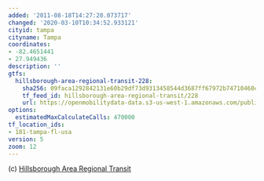```yaml
---
added: '2011-08-18T14:27:20.073717'
changed: '2020-03-10T10:34:52.933121'
cityid: tampa
cityname: Tampa
coordinates:
- -82.4651441
- 27.949436
description: ''
gtfs:
  hillsborough-area-regional-transit-228:
    sha256: 09faca1292842131e60b29df73d9313458544d3687ff67972b74710460cfd32a
    tf_feed_id: hillsborough-area-regional-transit/228
    url: https://openmobilitydata-data.s3-us-west-1.amazonaws.com/public/feeds/hillsborough-area-regional-transit/228/20200308/gtfs.zip
options:
  estimatedMaxCalculateCalls: 470000
tf_location_ids:
- 181-tampa-fl-usa
version: 5
zoom: 12
---
```


(c) [Hillsborough Area Regional Transit](http://www.gohart.org/)
